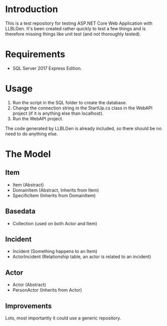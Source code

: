 # Introduction
This is a test repository for testing ASP.NET Core Web Application with LLBLGen. It's been created rather quickly to test a few things and is therefore missing things like unit test (and not thoroughly tested).

# Requirements
- SQL Server 2017 Express Edition.

# Usage
1. Run the script in the SQL folder to create the database.
2. Change the connection string in the StartUp.cs class in the WebAPI project (if it is anything else than localhost).
3. Run the WebAPI project.

The code generated by LLBLGen is already included, so there should be no need to do anything else.

# The Model
## Item
- Item (Abstract)
- DomainItem (Abstract, Inherits from Item)
- SpecificItem (Inherits from DomainItem)

## Basedata
- Collection (used on both Actor and Item)

## Incident
- Incident (Something happens to an Item)
- ActorIncident (Relationship table, an actor is related to an incident)

## Actor
- Actor (Abstract)
- PersonActor (Inherits from Actor)

## Improvements
Lots, most importantly it could use a generic repository.